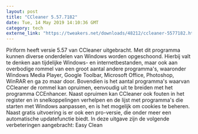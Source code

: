 ```yaml
---
layout: post
title: "CCleaner 5.57.7182"
date: Tue, 14 May 2019 14:10:36 GMT
category: tech
externe_link: "https://tweakers.net/downloads/48212/ccleaner-5577182.html"
---
```


Piriform heeft versie 5.57 van CCleaner uitgebracht. Met dit programma kunnen diverse onderdelen van Windows worden opgeschoond. Hierbij valt te denken aan tijdelijke Windows- en internetbestanden, maar ook aan overbodige rommel van een groot aantal andere programma's, waaronder Windows Media Player, Google Toolbar, Microsoft Office, Photoshop, WinRAR en ga zo maar door. Bovendien is het aantal programma's waarvan CCleaner de rommel kan opruimen, eenvoudig uit te breiden met het programma CCEnhancer. Naast opruimen kan CCleaner ook fouten in het register en in snelkoppelingen verhelpen en de lijst met programma's die starten met Windows aanpassen, en is het mogelijk om cookies te beheren. Naast gratis uitvoering is er ook een pro-versie, die onder meer een automatische updatefunctie biedt. In deze uitgave zijn de volgende verbeteringen aangebracht: Easy Clean<img src="http://feeds.feedburner.com/~r/tweakers/mixed/~4/N2ZN9ufDCBE" height="1" width="1" alt=""/>
